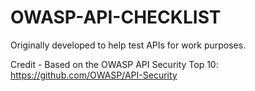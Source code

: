 # OWASP-API-CHECKLIST

Originally developed to help test APIs for work purposes. 

Credit - Based on the OWASP API Security Top 10:
https://github.com/OWASP/API-Security
